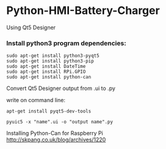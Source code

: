 # Python-HMI-Battery-Charger
Using Qt5 Designer 

### Install python3 program dependencies:
```
sudo apt-get install python3-pyqt5
sudo apt-get install python3-pip
sudo apt-get install DateTime
sudo apt-get install RPi.GPIO
sudo apt-get install python-can
```
Convert Qt5 Designer output from .ui to .py

write on command line:
```
apt-get install pyqt5-dev-tools
```
```
pyuic5 -x "name".ui -o "output name".py
```

Installing Python-Can for Raspberry Pi
 http://skpang.co.uk/blog/archives/1220

